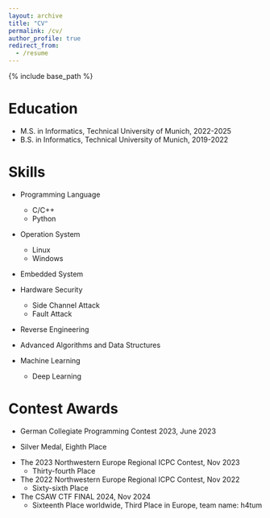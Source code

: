 ```yaml
---
layout: archive
title: "CV"
permalink: /cv/
author_profile: true
redirect_from:
  - /resume
---
```


{% include base_path %}

Education
======

* M.S. in Informatics, Technical University of Munich, 2022-2025
* B.S. in Informatics, Technical University of Munich, 2019-2022
  
Skills
======
* Programming Language
  - C/C++
  - Python
* Operation System
  - Linux
  - Windows

* Embedded System
* Hardware Security
  - Side Channel Attack
  - Fault Attack
* Reverse Engineering
* Advanced Algorithms and Data Structures
* Machine Learning
  - Deep Learning
  
<!-- Thesis
======
  <ul>{% for post in site.publications reversed %}
    {% include archive-single-cv.html %}
  {% endfor %}</ul> -->
  
<!-- Talks
======
  <ul>{% for post in site.talks reversed %}
    {% include archive-single-talk-cv.html  %}
  {% endfor %}</ul>
   -->
<!-- Teaching
======
  <ul>{% for post in site.teaching reversed %}
    {% include archive-single-cv.html %}
  {% endfor %}</ul> -->
  
Contest Awards
======
*  German Collegiate Programming Contest 2023, June 2023
  - Silver Medal, Eighth Place
* The 2023 Northwestern Europe Regional ICPC Contest, Nov 2023
  - Thirty-fourth Place
* The 2022 Northwestern Europe Regional ICPC Contest, Nov 2022
  - Sixty-sixth Place
* The CSAW CTF FINAL 2024, Nov 2024
  - Sixteenth Place worldwide, Third Place in Europe, team name: h4tum